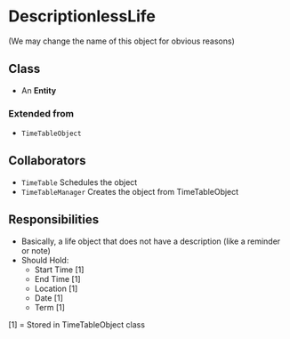 # DescriptionlessLife
(We may change the name of this object for obvious reasons)

## Class
* An **Entity**
### Extended from
* `TimeTableObject`

## Collaborators
* `TimeTable` Schedules the object
* `TimeTableManager` Creates the object from TimeTableObject

## Responsibilities
* Basically, a life object that does not have a description (like a reminder 
  or note)
* Should Hold:
  * Start Time [1]
  * End Time [1]
  * Location [1]
  * Date [1]
  * Term [1]

[1] = Stored in TimeTableObject class
